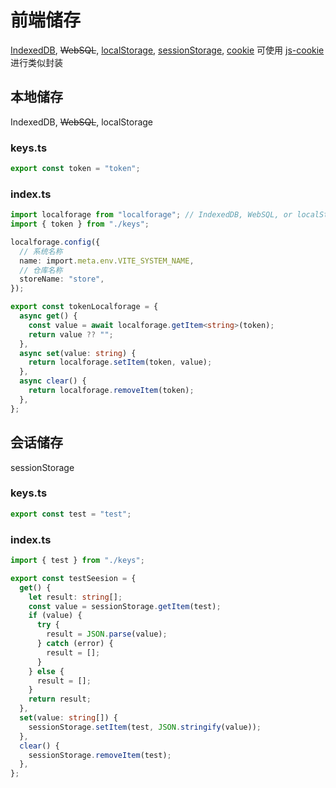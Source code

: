# 前端储存

[IndexedDB](https://developer.mozilla.org/zh-CN/docs/Web/API/IndexedDB_API),
~~WebSQL~~,
[localStorage](https://developer.mozilla.org/zh-CN/docs/Web/API/Window/localStorage), [sessionStorage](https://developer.mozilla.org/zh-CN/docs/Web/API/Window/sessionStorage),
[cookie](https://developer.mozilla.org/zh-CN/docs/Web/API/Document/cookie) 可使用 [js-cookie](https://github.com/js-cookie/js-cookie) 进行类似封装

## 本地储存

IndexedDB, ~~WebSQL~~, localStorage

### keys.ts

```ts
export const token = "token";
```

### index.ts

```ts
import localforage from "localforage"; // IndexedDB, WebSQL, or localStorage
import { token } from "./keys";

localforage.config({
  // 系统名称
  name: import.meta.env.VITE_SYSTEM_NAME,
  // 仓库名称
  storeName: "store",
});

export const tokenLocalforage = {
  async get() {
    const value = await localforage.getItem<string>(token);
    return value ?? "";
  },
  async set(value: string) {
    return localforage.setItem(token, value);
  },
  async clear() {
    return localforage.removeItem(token);
  },
};
```

## 会话储存

sessionStorage

### keys.ts

```ts
export const test = "test";
```

### index.ts

```ts
import { test } from "./keys";

export const testSeesion = {
  get() {
    let result: string[];
    const value = sessionStorage.getItem(test);
    if (value) {
      try {
        result = JSON.parse(value);
      } catch (error) {
        result = [];
      }
    } else {
      result = [];
    }
    return result;
  },
  set(value: string[]) {
    sessionStorage.setItem(test, JSON.stringify(value));
  },
  clear() {
    sessionStorage.removeItem(test);
  },
};
```
